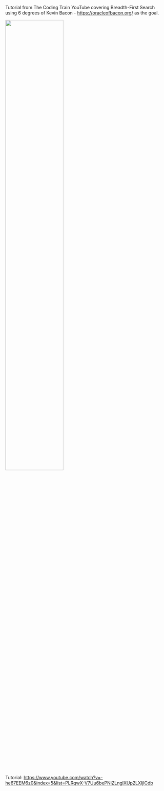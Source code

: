 Tutorial from The Coding Train YouTube covering Breadth-First Search using 6 degrees of Kevin Bacon - https://oracleofbacon.org/ as the goal.


<img src="" width="60%">

Tutorial: https://www.youtube.com/watch?v=-he67EEM6z0&index=5&list=PLRqwX-V7Uu6bePNiZLnglXUp2LXIjlCdb
